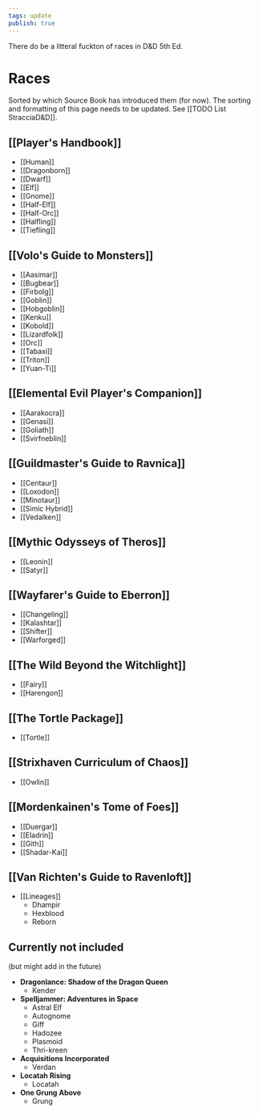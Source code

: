 ```yaml
---
tags: update
publish: true
---
```

There do be a litteral fuckton of races in D&D 5th Ed.
# Races
Sorted by which Source Book has introduced them (for now). The sorting and formatting of this page needs to be updated. See [[TODO List StracciaD&D]].
## [[Player's Handbook]]
- [[Human]]
- [[Dragonborn]]
- [[Dwarf]]
- [[Elf]]
- [[Gnome]]
- [[Half-Elf]]
- [[Half-Orc]]
- [[Halfling]]
- [[Tiefling]]
## [[Volo's Guide to Monsters]]
- [[Aasimar]]
- [[Bugbear]]
- [[Firbolg]]
- [[Goblin]]
- [[Hobgoblin]]
- [[Kenku]]
- [[Kobold]]
- [[Lizardfolk]]
- [[Orc]]
- [[Tabaxi]]
- [[Triton]]
- [[Yuan-Ti]]
## [[Elemental Evil Player's Companion]]
- [[Aarakocra]]
- [[Genasi]]
- [[Goliath]]
- [[Svirfneblin]]
## [[Guildmaster's Guide to Ravnica]]
- [[Centaur]]
- [[Loxodon]]
- [[Minotaur]]
- [[Simic Hybrid]]
- [[Vedalken]]
## [[Mythic Odysseys of Theros]]
- [[Leonin]]
- [[Satyr]]
## [[Wayfarer's Guide to Eberron]]
- [[Changeling]]
- [[Kalashtar]]
- [[Shifter]]
- [[Warforged]]
## [[The Wild Beyond the Witchlight]]
- [[Fairy]]
- [[Harengon]]
## [[The Tortle Package]]
- [[Tortle]]
## [[Strixhaven Curriculum of Chaos]]
- [[Owlin]]
## [[Mordenkainen's Tome of Foes]]
- [[Duergar]]
- [[Eladrin]]
- [[Gith]]
- [[Shadar-Kai]]
## [[Van Richten's Guide to Ravenloft]]
- [[Lineages]]
	- Dhampir
	- Hexblood
	- Reborn
## Currently not included
(but might add in the future)
- **Dragonlance: Shadow of the Dragon Queen**
	- Kender
- **Spelljammer: Adventures in Space**
	- Astral Elf
	- Autognome
	- Giff
	- Hadozee
	- Plasmoid
	- Thri-kreen
- **Acquisitions Incorporated**
	- Verdan
- **Locatah Rising**
	- Locatah
- **One Grung Above**
	- Grung